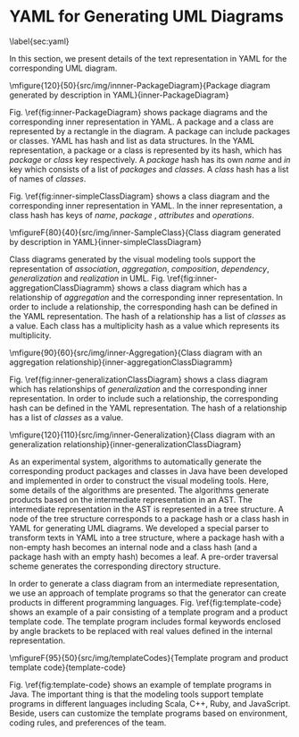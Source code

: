 # YAML for Generating UML Diagrams
\label{sec:yaml}

In this section, we present details of the text representation in YAML for the corresponding UML diagram.

\mfigure{120}{50}{src/img/innner-PackageDiagram}{Package diagram generated by description in YAML}{inner-PackageDiagram}

Fig. \ref{fig:inner-PackageDiagram} shows package diagrams and the corresponding inner representation in YAML. A package and a class are represented by a rectangle in the diagram. A package can include packages or classes. YAML has hash and list as data structures. In the YAML representation, a package or a class is represented by its hash, which has *package* or *class* key respectively. A *package* hash has its own *name* and *in* key which consists of a list of *packages* and *classes*. A *class* hash has a list of names of *classes*.

Fig. \ref{fig:inner-simpleClassDiagram} shows a class diagram and the corresponding inner representation in YAML. In the inner representation, a class hash has keys of *name*, *package* , *attributes* and *operations*.

\mfigureF{80}{40}{src/img/inner-SampleClass}{Class diagram generated by description in YAML}{inner-simpleClassDiagram}

Class diagrams generated by the visual modeling tools support the representation of *association*, *aggregation*, *composition*, *dependency*, *generalization* and *realization* in UML. Fig. \ref{fig:inner-aggregationClassDiagramm} shows a class diagram which has a relationship of *aggregation* and the corresponding inner representation. In order to include a relationship, the corresponding hash can be
defined in the YAML representation. The hash of a relationship has a list of *classes* as a value. Each class has a multiplicity hash as a value which represents its multiplicity.

\mfigure{90}{60}{src/img/inner-Aggregation}{Class diagram with an aggregation relationship}{inner-aggregationClassDiagramm}

Fig. \ref{fig:inner-generalizationClassDiagram} shows a class diagram which has relationships of *generalization* and the corresponding inner representation. In order to include such a relationship, the corresponding hash can be defined in the YAML representation. The hash of a relationship has a list of *classes* as a value.

\mfigure{120}{110}{src/img/inner-Generalization}{Class diagram with an generalization relationship}{inner-generalizationClassDiagram}

As an experimental system, algorithms to automatically generate the corresponding product packages and classes in Java have been developed and implemented in order to construct the visual modeling tools. Here, some details of the algorithms are presented. The algorithms generate products based on the intermediate representation in an AST. The intermediate representation in the AST is represented in a tree structure. A node of the tree structure corresponds to a package hash or a class hash
in YAML for generating UML diagrams. We developed a special parser to transform texts in YAML into a tree structure, where a package hash with a non-empty hash becomes an internal node and a class hash (and a package hash with an empty hash) becomes a leaf. A pre-order traversal scheme generates the corresponding directory structure.

In order to generate a class diagram from an intermediate representation, we use
an approach of template programs so that the generator can create products in different programming languages. Fig. \ref{fig:template-code} shows an example of a pair consisting of a template program and a product template code. The template program includes formal keywords enclosed by angle brackets to be replaced with real values defined in the internal representation.

\mfigureF{95}{50}{src/img/templateCodes}{Template program and product template code}{template-code}

Fig. \ref{fig:template-code} shows an example of template programs in Java. The important thing is that the modeling tools support template programs in different languages including Scala, C++, Ruby, and JavaScript. Beside, users can customize the template programs based on environment, coding rules, and preferences of the team.

